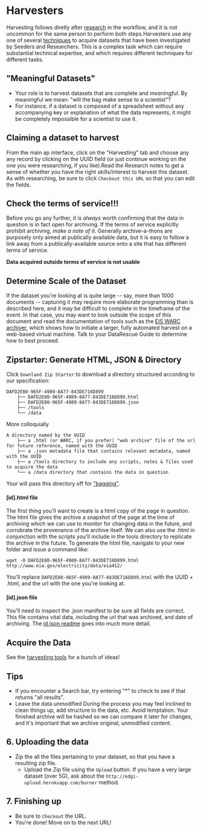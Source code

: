 # Harvesters

Harvesting follows diretly after [research](research.md) in the workflow, and it is not uncommon for the same person to perform both steps.Harvesters use any one of several [techniques](https://github.com/edgi-govdata-archiving/harvesting-tools/) to acquire datasets that have been investigated by Seeders and Researchers.  This is a complex task which can require substantial technical expertise, and which requires different techniques for different tasks.

## "Meaningful Datasets"
  - Your role is to harvest datasets that are complete and *meaningful*. By meaningful we mean: "will the bag make sense to a scientist"? 
  - For instance, if a dataset is composed of a spreadsheet without any accompanying key or explanation of what the data represents, it might be completely impossible for a scientist to use it.
  
## Claiming a dataset to harvest
From the main ap interface, click on the "Harvesting" tab and choose any any record by clicking on the UUID field (or just continue working on the one you were researching, if you like).Read the Research notes to get a sense of whether you have the right skills/interest to harvest this dataset. As with researching, be sure to click `Checkout this URL` so that you can edit the fields. 

## Check the terms of service!!!
Before you go any further, it is *always* worth confirming that the data in question is in fact open for archiving. If the terms of service explicitly prohibit archiving, *make a note of it*. Generally archive-a-thons are purposely only aimed at publically available data, but it is easy to follow a link away from a publically-available source onto a site that has different terms of service.

**Data acquired outside terms of service is not usable**

## Determine Scale of the Dataset
If the dataset you're looking at is quite large -- say, more than 1000 documents -- capturing it may require more elaborate programming than is described here, and it may be difficult to complete in the timeframe of the event. In that case, you may want to look outside the scope of this document and read the documentation of tools such as the [EIS WARC archiver](https://github.com/edgi-govdata-archiving/eis-WARC-archiver), which shows how to initiate a larger, fully automated harvest on a web-based virtual machine. Talk to your DataRescue Guide to determine how to best proceed.

## Zipstarter: Generate HTML, JSON & Directory

Click `Downlaod Zip Starter` to download a directory structured according to our specification:

	DAFD2E80-965F-4989-8A77-843DE716D899
		├── DAFD2E80-965F-4989-8A77-843DE716D899.html
		├── DAFD2E80-965F-4989-8A77-843DE716D899.json
		├── /tools
		└── /data

More colloquially

	A directory named by the UUID
		├── a .html (or WARC, if you prefer) "web archive" file of the url for future reference, named with the UUID
		├── a .json metadata file that contains relevant metadata, named with the UUID
		├── a /tools directory to include any scripts, notes & files used to acquire the data
		└── a /data directory that contains the data in question


Your will pass this directory off for ["bagging"](example/DAFD2E80-965F-4989-8A77-843DE716D899/DAFD2E80-965F-4989-8A77-843DE716D899.json).

#### [id].html file
The first thing you'll want to create is a html copy of the page in question. The html file gives the archive a snapshot of the page at the time of archiving which we can use to monitor for changing data in the future, and corrobrate the provenance of the archive itself. We can also use the .html in conjunction with the scripts you'll include in the tools directory to replicate the archive in the future. To generate the html file, navigate to your new folder and issue a command like:

	wget -O DAFD2E80-965F-4989-8A77-843DE716D899.html  http://www.eia.gov/electricity/data/eia412/

You'll replace ```DAFD2E80-965F-4989-8A77-843DE716D899.html``` with the UUID + .html, and the url with the one you're looking at.

#### [id].json file
You'll need to inspect the .json manifest to be sure all fields are correct. This file contains vital data, including the url that was archived, and date of archiving. The [id.json readme](docs/id-json.md) goes into much more detail.

## Acquire the Data
See the [harvesting tools](https://github.com/edgi-govdata-archiving/harvesting-tools/) for a bunch of ideas!
## Tips
- If you encounter a Search bar, try entering "*" to check to see if that returns "all results".
- Leave the data unmodified
During the process you may feel inclined to clean things up, add structure to the data, etc. Avoid temptation. Your finished archive will be hashed so we can compare it later for changes, and it's important that we archive original, unmodified content.

## 6. Uploading the data
- Zip the all the files pertaining to your dataset, so that you have a resulting zip file.
  - Upload the Zip file using the `Upload` button. If you have a very large dataset (over 5G), ask about the `http://edgi-upload.herokuapp.com/burner` method.

## 7. Finishing up
- Be sure to `Checkout` the URL.
- You're done! Move on to the next URL!
